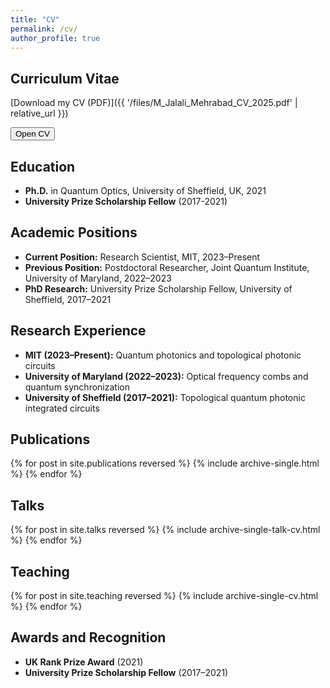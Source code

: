 ```yaml
---
title: "CV"
permalink: /cv/
author_profile: true
---
```


## Curriculum Vitae

[Download my CV (PDF)]({{ '/files/M_Jalali_Mehrabad_CV_2025.pdf' | relative_url }})

<button onclick="window.location='{{ '/files/M_Jalali_Mehrabad_CV_2025.pdf' | relative_url }}'">Open CV</button>

## Education

- **Ph.D.** in Quantum Optics, University of Sheffield, UK, 2021
- **University Prize Scholarship Fellow** (2017-2021)

## Academic Positions

- **Current Position:** Research Scientist, MIT, 2023–Present
- **Previous Position:** Postdoctoral Researcher, Joint Quantum Institute, University of Maryland, 2022–2023
- **PhD Research:** University Prize Scholarship Fellow, University of Sheffield, 2017–2021

## Research Experience

- **MIT (2023–Present):** Quantum photonics and topological photonic circuits
- **University of Maryland (2022–2023):** Optical frequency combs and quantum synchronization
- **University of Sheffield (2017–2021):** Topological quantum photonic integrated circuits

## Publications

{% for post in site.publications reversed %}
  {% include archive-single.html %}
{% endfor %}

## Talks

{% for post in site.talks reversed %}
  {% include archive-single-talk-cv.html %}
{% endfor %}

## Teaching

{% for post in site.teaching reversed %}
  {% include archive-single-cv.html %}
{% endfor %}

## Awards and Recognition

- **UK Rank Prize Award** (2021)
- **University Prize Scholarship Fellow** (2017–2021)
